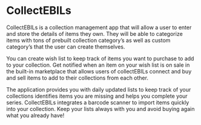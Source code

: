 # CollectEBILs

CollectEBILs is a collection management app that will allow a user to enter and store the details of items they own. They will be able to categorize items with tons of prebuilt collection category’s as well as custom category’s that the user can create themselves.
  
You can create wish list to keep track of items you want to purchase to add to your collection. Get notified when an item on your wish list is on sale in the built-in marketplace that allows users of collectEBILs connect and buy and sell items to add to their collections from each other. 

The application provides you with daily updated lists to keep track of your collections identifies items you are missing and helps you complete your series. CollectEBILs integrates a barcode scanner to import items quickly into your collection. Keep your lists always with you and avoid buying again what you already have!  
